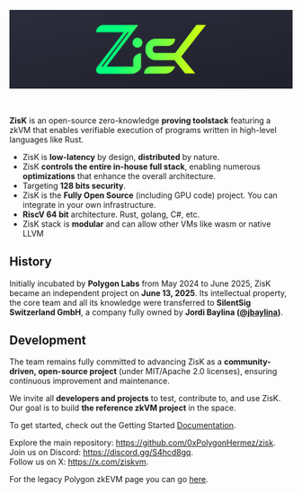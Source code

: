 ![Zisk logo](ZisK_top.png)
</div>
<br />

**ZisK** is an open-source zero-knowledge **proving toolstack** featuring a zkVM that enables verifiable execution of programs written in high-level languages like Rust.

- ZisK is **low-latency** by design, **distributed** by nature.
- ZisK **controls the entire in-house full stack**, enabling numerous **optimizations** that enhance the overall architecture.
- Targeting **128 bits security**.
- ZisK is the **Fully Open Source** (including GPU code) project. You can integrate in your own infrastructure.
- **RiscV 64 bit** architecture. Rust, golang, C#, etc.
- ZisK stack is **modular** and can allow other VMs like wasm or native LLVM

## History

Initially incubated by **Polygon Labs** from May 2024 to June 2025, ZisK became an independent project on **June 13, 2025**. Its intellectual property, the core team and all its knowledge were transferred to **SilentSig Switzerland GmbH**, a company fully owned by **Jordi Baylina ([@jbaylina](https://x.com/jbaylina))**.

## Development

The team remains fully committed to advancing ZisK as a **community-driven, open-source project** (under MIT/Apache 2.0 licenses), ensuring continuous improvement and maintenance.

We invite all **developers and projects** to test, contribute to, and use ZisK. Our goal is to build **the reference zkVM project** in the space.

To get started, check out the Getting Started [Documentation](https://0xpolygonhermez.github.io/zisk/getting_started/quickstart.html).

Explore the main repository: https://github.com/0xPolygonHermez/zisk.  
Join us on Discord: https://discord.gg/S4hcd8gq.  
Follow us on X: https://x.com/ziskvm.  

For the legacy Polygon zkEVM page you can go [here](README_legacy.md).
 
